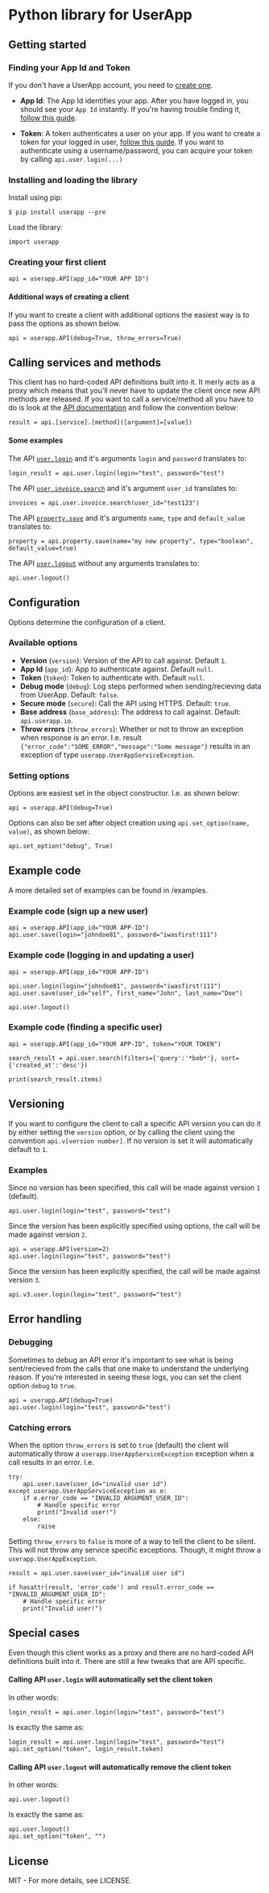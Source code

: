 # Python library for UserApp


## Getting started

### Finding your App Id and Token

If you don't have a UserApp account, you need to [create one](https://app.userapp.io/#/sign-up/).

* **App Id**: The App Id identifies your app. After you have logged in, you should see your `App Id` instantly. If you're having trouble finding it, [follow this guide](https://help.userapp.io/customer/portal/articles/1322336-how-do-i-find-my-app-id-).

*  **Token**: A token authenticates a user on your app. If you want to create a token for your logged in user, [follow this guide](https://help.userapp.io/customer/portal/articles/1364103-how-do-i-create-an-api-token-). If you want to authenticate using a username/password, you can acquire your token by calling `api.user.login(...)`

### Installing and loading the library

Install using pip:

	$ pip install userapp --pre

Load the library:

	import userapp

### Creating your first client

    api = userapp.API(app_id="YOUR APP ID")

#### Additional ways of creating a client

If you want to create a client with additional options the easiest way is to pass the options as shown below.

    api = userapp.API(debug=True, throw_errors=True)

## Calling services and methods

This client has no hard-coded API definitions built into it. It merly acts as a proxy which means that you'll never have to update the client once new API methods are released. If you want to call a service/method all you have to do is look at the [API documentation](https://app.userapp.io/#/docs/) and follow the convention below:

    result = api.[service].[method]([argument]=[value])

#### Some examples

The API [`user.login`](https://app.userapp.io/#/docs/user/#login) and it's arguments `login` and `password` translates to:

    login_result = api.user.login(login="test", password="test")

The API [`user.invoice.search`](https://app.userapp.io/#/docs/invoice/#search) and it's argument `user_id` translates to:

    invoices = api.user.invoice.search(user_id="test123")

The API [`property.save`](https://app.userapp.io/#/docs/property/#save) and it's arguments `name`, `type` and `default_value` translates to:

    property = api.property.save(name="my new property", type="boolean", default_value=true)

The API [`user.logout`](https://app.userapp.io/#/docs/user/#logout) without any arguments translates to:

    api.user.logout()

## Configuration

Options determine the configuration of a client.

### Available options

* **Version** (`version`): Version of the API to call against. Default `1`.
* **App Id** (`app_id`): App to authenticate against. Default `null`.
* **Token** (`token`): Token to authenticate with. Default `null`.
* **Debug mode** (`debug`): Log steps performed when sending/recieving data from UserApp. Default: `false`.
* **Secure mode** (`secure`): Call the API using HTTPS. Default: `true`.
* **Base address** (`base_address`): The address to call against. Default: `api.userapp.io`.
* **Throw errors** (`throw_errors`): Whether or not to throw an exception when response is an error. I.e. result `{"error_code":"SOME_ERROR","message":"Some message"}` results in an exception of type `userapp.UserAppServiceException`.

### Setting options

Options are easiest set in the object constructor. I.e. as shown below:

    api = userapp.API(debug=True)

Options can also be set after object creation using `api.set_option(name, value)`, as shown below:

	api.set_option("debug", True)

## Example code

A more detailed set of examples can be found in /examples.

### Example code (sign up a new user)

    api = userapp.API(app_id="YOUR APP-ID")
    api.user.save(login="johndoe81", password="iwasfirst!111")

### Example code (logging in and updating a user)

    api = userapp.API(app_id="YOUR APP-ID")

    api.user.login(login="johndoe81", password="iwasfirst!111")
    api.user.save(user_id="self", first_name="John", last_name="Doe")

	api.user.logout()

### Example code (finding a specific user)

    api = userapp.API(app_id="YOUR APP-ID", token="YOUR TOKEN")

    search_result = api.user.search(filters={'query':'*bob*'}, sort={'created_at':'desc'})

    print(search_result.items)

## Versioning

If you want to configure the client to call a specific API version you can do it by either setting the `version` option, or by calling the client using the convention `api.v[version number]`. If no version is set it will automatically default to `1`.

### Examples

Since no version has been specified, this call will be made against version `1` (default).

    api.user.login(login="test", password="test")

Since the version has been explicitly specified using options, the call will be made against version `2`.

	api = userapp.API(version=2)
    api.user.login(login="test", password="test")

Since the version has been explicitly specified, the call will be made against version `3`.

    api.v3.user.login(login="test", password="test")

## Error handling

### Debugging

Sometimes to debug an API error it's important to see what is being sent/recieved from the calls that one make to understand the underlying reason. If you're interested in seeing these logs, you can set the client option `debug` to `true`.

	api = userapp.API(debug=True)
    api.user.login(login="test", password="test")

### Catching errors

When the option `throw_errors` is set to `true` (default) the client will automatically throw a `userapp.UserAppServiceException` exception when a call results in an error. I.e.

	try:
		api.user.save(user_id="invalid user id")
	except userapp.UserAppServiceException as e:
		if e.error_code == "INVALID_ARGUMENT_USER_ID":
			# Handle specific error
			print("Invalid user!")
		else:
			raise

Setting `throw_errors` to `false` is more of a way to tell the client to be silent. This will not throw any service specific exceptions. Though, it might throw a `userapp.UserAppException`.

	result = api.user.save(user_id="invalid user id")

	if hasattr(result, 'error_code') and result.error_code == "INVALID_ARGUMENT_USER_ID":
    	# Handle specific error
		print("Invalid user!")

## Special cases

Even though this client works as a proxy and there are no hard-coded API definitions built into it. There are still a few tweaks that are API specific.

#### Calling API `user.login` will automatically set the client token

In other words:

	login_result = api.user.login(login="test", password="test")

Is exactly the same as:
	
	login_result = api.user.login(login="test", password="test")
	api.set_option("token", login_result.token)

#### Calling API `user.logout` will automatically remove the client token

In other words:

	api.user.logout()

Is exactly the same as:
	
	api.user.logout()
	api.set_option("token", "")

## License

MIT - For more details, see LICENSE.
